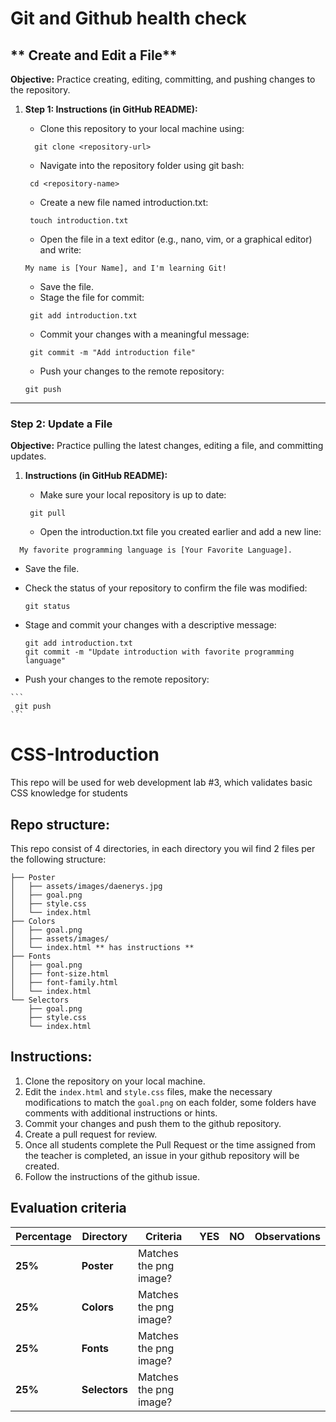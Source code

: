 # Git and Github health check
## ** Create and Edit a File**
**Objective:** Practice creating, editing, committing, and pushing changes to the repository.

1. **Step 1: Instructions (in GitHub README):**
   - Clone this repository to your local machine using:
     

   ```
     git clone <repository-url>
   ```

   - Navigate into the repository folder using git bash:
     

    ```
     cd <repository-name>
    ```

   - Create a new file named introduction.txt:
     

    ```
     touch introduction.txt
    ```

   - Open the file in a text editor (e.g., nano, vim, or a graphical editor) and write:
     
   ```
   My name is [Your Name], and I'm learning Git!
   ```

   - Save the file.
   - Stage the file for commit:
     
    ```
     git add introduction.txt
    ```

   - Commit your changes with a meaningful message:
     

    ```
     git commit -m "Add introduction file"
    ```

   - Push your changes to the remote repository:
     
   
    ```
    git push
    ```


---

### **Step 2: Update a File**
**Objective:** Practice pulling the latest changes, editing a file, and committing updates.

1. **Instructions (in GitHub README):**
   - Make sure your local repository is up to date:
     

    ```
     git pull
    ```

   - Open the introduction.txt file you created earlier and add a new line:
     
 ```
   My favorite programming language is [Your Favorite Language].
 ```

   - Save the file.
   - Check the status of your repository to confirm the file was modified:

       ```
       git status
       ```

   - Stage and commit your changes with a descriptive message:
     

     ```
     git add introduction.txt
     git commit -m "Update introduction with favorite programming language"
     ```

   - Push your changes to the remote repository:
     

    ```
     git push
    ```




# CSS-Introduction
This repo will be used for web development lab #3, which validates basic CSS knowledge for students

## Repo structure:

This repo consist of 4 directories, in each directory you wil find 2 files per the following structure:<br />
```
├── Poster
│   ├── assets/images/daenerys.jpg
│   ├── goal.png
│   ├── style.css
│   └── index.html
├── Colors
│   ├── goal.png
│   ├── assets/images/
│   └── index.html ** has instructions **
├── Fonts
│   ├── goal.png
│   ├── font-size.html
│   ├── font-family.html
│   └── index.html
└── Selectors
    ├── goal.png
    ├── style.css
    └── index.html
```
## Instructions:
1. Clone the repository on your local machine.
2. Edit the <code>index.html</code>  and <code>style.css</code>  files,  make the necessary modifications to match the <code>goal.png</code> on each folder, some folders have comments with additional instructions or hints.
3. Commit your changes and push them to the github repository.
4. Create a pull request for review.
5. Once all students complete the Pull Request or the time assigned from the teacher is completed, an issue in your github repository will be created.
6. Follow the instructions of the github issue.

## Evaluation criteria

|  **Percentage**       |**Directory**       | **Criteria**                                   | **YES**       | **NO**        | **Observations** |
|------------------------------------------|------------------------------------------|-----------------------------------------------|-------------------------------|--------------------------|--------------------------|
|  **25%**  |**Poster**  | Matches the png image?   |    |          |       |
| **25%**  |**Colors** | Matches the png image?               |        |   |    |
| **25%**  |**Fonts**      | Matches the png image?       |        | |  |
| **25%**  |**Selectors** | Matches the png image?         |    |    | |
